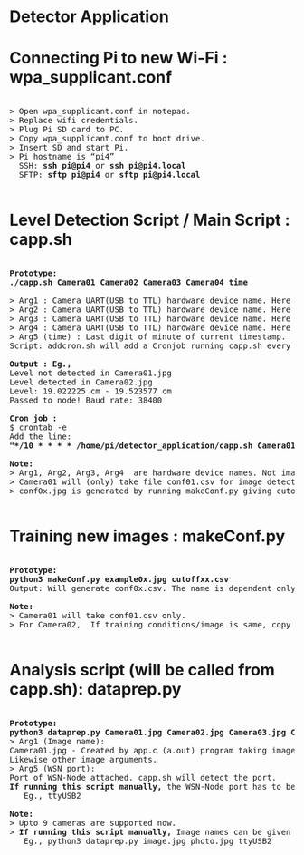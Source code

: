 # Detector Application

# Connecting Pi to new Wi-Fi : wpa_supplicant.conf
<pre>

> Open wpa_supplicant.conf in notepad. 
> Replace wifi credentials.
> Plug Pi SD card to PC.
> Copy wpa_supplicant.conf to boot drive.
> Insert SD and start Pi.
> Pi hostname is “pi4”   
  SSH: <b>ssh pi@pi4</b> or <b>ssh pi@<span></span>pi4.local</b>  
  SFTP: <b>sftp pi@pi4</b> or <b>sftp pi@<span></span>pi4.local</b> 
  
</pre>

# Level Detection Script / Main Script : capp.sh
<pre>

<b>Prototype:
./capp.sh Camera01 Camera02 Camera03 Camera04 time </b>

> Arg1 : Camera UART(USB to TTL) hardware device name. Here ‘Camera01’
> Arg2 : Camera UART(USB to TTL) hardware device name. Here ‘Camera02’
> Arg3 : Camera UART(USB to TTL) hardware device name. Here ‘Camera03’
> Arg4 : Camera UART(USB to TTL) hardware device name. Here ‘Camera04’
> Arg5 (time) : Last digit of minute of current timestamp. 
Script: addcron.sh will add a Cronjob running capp.sh every 10 minutes forever.

<b>Output : Eg.,</b>
Level not detected in Camera01.jpg
Level detected in Camera02.jpg
Level: 19.022225 cm - 19.523577 cm
Passed to node! Baud rate: 38400

<b>Cron job :</b>  
$ crontab -e  
Add the line:   
<b>"*/10 * * * * /home/pi/detector_application/capp.sh Camera01 Camera02 Camera03 Camera04 0 >> /home/pi/detector_application/cronLog.txt 2>&1"</b>   

<b>Note:</b>   
> Arg1, Arg2, Arg3, Arg4  are hardware device names. Not image names with .jpg extension. 
> Camera01 will (only) take file conf01.csv for image detection. Likewise the other devices.
> conf0x.jpg is generated by running makeConf.py giving cutoff0y.csv (x and y need not be same)

</pre>

# Training new images : makeConf.py
 
<pre>

<b>Prototype:  
python3 makeConf.py example0x.jpg cutoffxx.csv</b> 
Output: Will generate conf0x.csv. The name is dependent only on the last digit of camera image names. 

<b>Note:</b>  
> Camera01 will take conf01.csv only.   
> For Camera02,  If training conditions/image is same, copy conf01.csv as conf02.csv  

</pre>

# Analysis script (will be called from capp.sh): dataprep.py
<pre>

<b>Prototype: 
python3 dataprep.py Camera01.jpg Camera02.jpg Camera03.jpg Camera04.jpg WSN-tty </b>   
> Arg1 (Image name): 
Camera01.jpg - Created by app.c (a.out) program taking image from device Camera01
Likewise other image arguments.
> Arg5 (WSN port): 
Port of WSN-Node attached. capp.sh will detect the port. 
<b>If running this script manually,</b> the WSN-Node port has to be manually found out and given as arg3. 
   Eg., ttyUSB2

<b>Note:</b>
> Upto 9 cameras are supported now. 
> <b>If running this script manually,</b> Image names can be given without any name constraints. 
   Eg., python3 dataprep.py image.jpg photo.jpg ttyUSB2
   
</pre>

